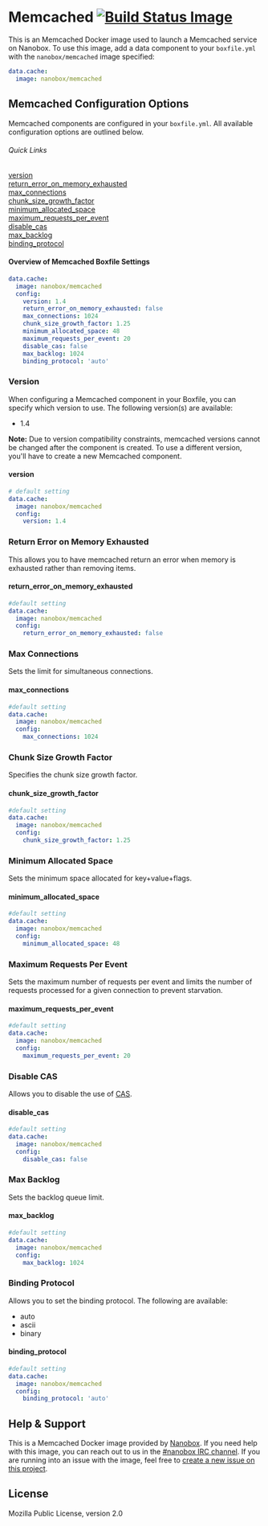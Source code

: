 # Memcached [![Build Status Image](https://travis-ci.org/nanobox-io/nanobox-docker-memcached.svg)](https://travis-ci.org/nanobox-io/nanobox-docker-memcached)
This is an Memcached Docker image used to launch a Memcached service on Nanobox. To use this image, add a data component to your `boxfile.yml` with the `nanobox/memcached` image specified:

```yaml
data.cache:
  image: nanobox/memcached
```

## Memcached Configuration Options
Memcached components are configured in your `boxfile.yml`. All available configuration options are outlined below.

###### Quick Links
[version](#version)  
[return\_error\_on\_memory\_exhausted](#return-error-on-memory-exhausted)  
[max\_connections](#max-connections)  
[chunk\_size\_growth\_factor](#chunk-size-growth-factor)  
[minimum\_allocated\_space](#minimum-allocated-space)  
[maximum\_requests\_per\_event](#maximum-requests-per-event)  
[disable\_cas](#disable-cas)  
[max\_backlog](#max-backlog)  
[binding\_protocol](#binding-protocol)

#### Overview of Memcached Boxfile Settings
```yaml
data.cache:
  image: nanobox/memcached
  config:
    version: 1.4
    return_error_on_memory_exhausted: false
    max_connections: 1024
    chunk_size_growth_factor: 1.25
    minimum_allocated_space: 48
    maximum_requests_per_event: 20
    disable_cas: false
    max_backlog: 1024
    binding_protocol: 'auto'
```

### Version
When configuring a Memcached component in your Boxfile, you can specify which version to use. The following version(s) are available:

- 1.4

**Note:** Due to version compatibility constraints, memcached versions cannot be changed after the component is created. To use a different version, you'll have to create a new Memcached component.

#### version
```yaml
# default setting
data.cache:
  image: nanobox/memcached
  config:
    version: 1.4
```

### Return Error on Memory Exhausted
This allows you to have memcached return an error when memory is exhausted rather than removing items.

#### return\_error\_on\_memory\_exhausted
```yaml
#default setting
data.cache:
  image: nanobox/memcached
  config:
    return_error_on_memory_exhausted: false
```

### Max Connections
Sets the limit for simultaneous connections.

#### max\_connections
```yaml
#default setting
data.cache:
  image: nanobox/memcached
  config:
    max_connections: 1024
```

### Chunk Size Growth Factor
Specifies the chunk size growth factor.

#### chunk\_size\_growth\_factor
```yaml
#default setting
data.cache:
  image: nanobox/memcached
  config:
    chunk_size_growth_factor: 1.25
```

### Minimum Allocated Space
Sets the minimum space allocated for key+value+flags.

#### minimum\_allocated\_space
```yaml
#default setting
data.cache:
  image: nanobox/memcached
  config:
    minimum_allocated_space: 48
```

### Maximum Requests Per Event
Sets the maximum number of requests per event and limits the number of requests processed for a given connection to prevent starvation.

#### maximum\_requests\_per\_event
```yaml
#default setting
data.cache:
  image: nanobox/memcached
  config:
    maximum_requests_per_event: 20
```

### Disable CAS
Allows you to disable the use of [CAS](https://code.google.com/p/memcached/wiki/NewCommands#cas).

#### disable\_cas
```yaml
#default setting
data.cache:
  image: nanobox/memcached
  config:
    disable_cas: false
```

### Max Backlog
Sets the backlog queue limit.

#### max\_backlog
```yaml
#default setting
data.cache:
  image: nanobox/memcached
  config:
    max_backlog: 1024
```

### Binding Protocol
Allows you to set the binding protocol. The following are available:

- auto
- ascii
- binary

#### binding\_protocol
```yaml
#default setting
data.cache:
  image: nanobox/memcached
  config:
    binding_protocol: 'auto'
```

## Help & Support
This is a Memcached Docker image provided by [Nanobox](http://nanobox.io). If you need help with this image, you can reach out to us in the [#nanobox IRC channel](http://webchat.freenode.net/?channels=nanobox). If you are running into an issue with the image, feel free to [create a new issue on this project](https://github.com/nanobox-io/nanobox-docker-memcached/issues/new).

## License

Mozilla Public License, version 2.0
